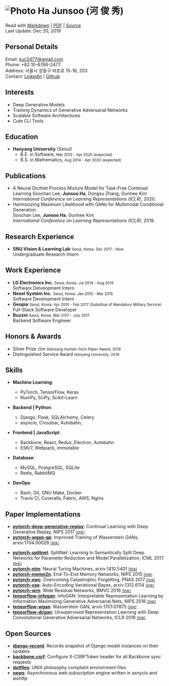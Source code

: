 ![Photo](https://en.gravatar.com/userimage/88915015/2c6d5786d2b480927676688336d80102.jpg?size=110) Ha Junsoo (河 俊 秀)  
=======================================================================================================================

Read with [Markdown](https://raw.github.com/kuc2477/resume/gh-pages/index.md) | [PDF](https://raw.github.com/kuc2477/resume/gh-pages/index.pdf) | [Source](http://github.com/kuc2477/resume)  
Last Update: Dec 20, 2019



Personal Details
---------------
Email:      kuc2477@gmail.com   
Phone:      +82 10-6766-2477  
Address:    서울시 성동구 마조로 15-16, 203  
Contact:    [LinkedIn](https://www.linkedin.com/in/junsoo-ha-769a89bb?trk=hp-identity-name) | [Github](https://github.com/kuc2477)



Interests
---------
- Deep Generative Models
- Training Dynamics of Generative Adversarial Networks
- Scalable Software Architectures
- Cute CLI Tools



Education
---------

* **Hanyang University** (Seoul)  
    - B.E. in Software, <small>Mar 2013 - Apr 2020 (expected)</small>  
    - B.S. in Mathematics, <small>Aug 2014 - Apr 2020 (expected)</small>  



Publications
------------
- A Neural Dicihlet Process Mixture Model for Task-Free Continual Learning
    Soochan Lee, **Junsoo Ha**, Dongsu Zhang, Gunhee Kim
    *International Conference on Learning Representations (ICLR)*, 2020.
- Harmonizing Maximum Likelihood with GANs for Multimodal Conditional Generation  
    Soochan Lee, **Junsoo Ha**, Gunhee Kim  
    *International Conference on Learning Representations (ICLR)*, 2019.


Research Experience
-------------------
* **SNU Vision & Learning Lab** <small>Seoul, Korea. Dec 2017 - Now</small>  
    Undergraduate Research Intern


Work Experience
---------------

* **LG Electronics Inc.** <small>Seoul, Korea. Jul 2014 - Aug 2014</small>  
    Software Delveopment Intern
* **Nexol System Inc.** <small>Seoul, Korea. Jan 2015 - Mar 2015</small>  
    Software Development Intern
* **Geopia** <small>Seoul, Korea. Apr 2015 - Feb 2017 (Substitue of Mandatory Military Service)</small>  
    Full-Stack Software Developer
* **Buzzni** <small>Seoul, Korea. Mar 2017 - July 2017</small>   
    Backend Software Engineer


Honors & Awards
---------------
- Silver Prize <small>*25th Samsung Human-Tech Paper Award*, 2019</small>
- Distinguished Service Award <small>*Hanyang University*, 2019</small>



Skills
------
* **Machine Learning**: 
    * PyTorch, TensorFlow, Keras
    * NumPy, SciPy, Scikit-Learn


* **Backend | Python**: 
    * Django, Flask, SQLAlchemy, Celery
    * asyncio, Crossbar, Autobahn, 


* **Frontend | JavaScript**: 
    * Backbone, React, Redux, Electron, Autobahn
    * ES6/7, Webpack, Immutable


* **Database**: 
    * MySQL, PostgreSQL, SQLite
    * Redis, RabbitMQ


* **DevOps**:
    * Bash, Git, GNU Make, Docker
    * Travis CI, Coveralls, Fabric, AWS, Nginx



Paper Implementations
---------------------
- **[pytorch-deep-generative-replay](https://github.com/kuc2477/pytorch-deep-generative-replay)**: Continual Learning with Deep Generative Replay, NIPS 2017 [<small>[link]</small>](https://arxiv.org/abs/1705.08690)
- **[pytorch-wgan-gp](https://github.com/kuc2477/pytorch-wgan-gp)**: Improved Training of Wasserstein GANs, arxiv:1704.00028 [<small>[link]</small>](https://arxiv.org/abs/1704.00028)
* **[pytorch-splitnet](https://github.com/kuc2477/pytorch-splitnet)**: SplitNet: Learning to Semantically Split Deep Networks for Parameter Reduction and Model Parallelization, ICML 2017 [<small>[link]</small>](http://proceedings.mlr.press/v70/kim17b/kim17b.pdf)
* **[pytorch-ntm](https://github.com/kuc2477/pytorch-ntm)**: Neural Turing Machines, arxiv:1410.5401 [<small>[link]</small>](https://arxiv.org/abs/1410.5401)
* **[pytorch-memn2n](https://github.com/kuc2477/pytorch-memn2n)**: End-To-End Memory Networks, NIPS 2015 [<small>[link]</small>](https://papers.nips.cc/paper/5846-end-to-end-memory-networks.pdf)
* **[pytorch-ewc](https://github.com/kuc2477/pytorch-ewc)**: Overcoming Catastrophic Forgetting, PNAS 2017 [<small>[link]</small>](https://arxiv.org/abs/1612.00796)
* **[pytorch-vae](https://github.com/kuc2477/pytorch-vae)**: Auto-Encoding Variational Bayes, arxiv:1312.6114 [<small>[link]</small>](https://arxiv.org/abs/1312.6114)
* **[pytorch-wrn](https://github.com/kuc2477/pytorch-wrn)**: Wide Residual Networks, BMVC 2016 [<small>[link]</small>](http://www.bmva.org/bmvc/2016/papers/paper087/abstract087.pdf)
* **[tensorflow-infogan](https://github.com/kuc2477/tensorflow-infogan)**: InfoGAN: Interpretable Representation Learning by Information Maximizing Generative Adversarial Nets, NIPS 2016 [<small>[link]</small>](https://papers.nips.cc/paper/6399-infogan-interpretable-representation-learning-by-information-maximizing-generative-adversarial-nets)
* **[tensorflow-wgan](https://github.com/kuc2477/tensorflow-wgan)**: Wasserstein GAN, arxiv:1701:07875 [<small>[link]</small>](https://arxiv.org/abs/1701.07875)
* **[tensorflow-dcgan](https://github.com/kuc2477/tensorflow-dcgan)**: Unsupervised Representation Learning with Deep Convolutional Generative Adversarial Networks, ICLR 2016 [<small>[link]</small>](https://arxiv.org/abs/1511.06434)


Open Sources
------------
* **[django-record](https://github.com/kuc2477/django-record)**: Records snapshot of Django model instances on their updates
* **[backbone.csrf](https://github.com/kuc2477/backbone.csrf)**: Configure X-CSRFToken header for all Backbone sync requests
* **[dotfiles](https://github.com/kuc2477/dotfiles)**: UNIX philosophy compliant environment files
* **[news](https://github.com/kuc2477/news)**: Asynchronous web subscription engine written in asnycio and aiohttp
